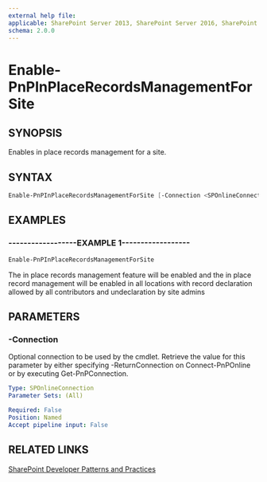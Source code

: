 ```yaml
---
external help file:
applicable: SharePoint Server 2013, SharePoint Server 2016, SharePoint Online
schema: 2.0.0
---
```

# Enable-PnPInPlaceRecordsManagementForSite

## SYNOPSIS
Enables in place records management for a site.

## SYNTAX 

```powershell
Enable-PnPInPlaceRecordsManagementForSite [-Connection <SPOnlineConnection>]
```

## EXAMPLES

### ------------------EXAMPLE 1------------------
```powershell
Enable-PnPInPlaceRecordsManagementForSite
```

The in place records management feature will be enabled and the in place record management will be enabled in all locations with record declaration allowed by all contributors and undeclaration by site admins

## PARAMETERS

### -Connection
Optional connection to be used by the cmdlet. Retrieve the value for this parameter by either specifying -ReturnConnection on Connect-PnPOnline or by executing Get-PnPConnection.

```yaml
Type: SPOnlineConnection
Parameter Sets: (All)

Required: False
Position: Named
Accept pipeline input: False
```

## RELATED LINKS

[SharePoint Developer Patterns and Practices](http://aka.ms/sppnp)
